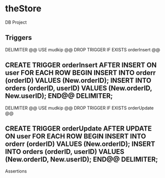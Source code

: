 # theStore
DB Project


Triggers
----------------------------------------------------------------------------------------
DELIMITER @@
USE mudkip @@
DROP TRIGGER IF EXISTS orderInsert @@

CREATE TRIGGER orderInsert 
AFTER INSERT ON user
FOR EACH ROW
BEGIN 
    INSERT INTO orderr (orderID) VALUES (New.orderID);
    INSERT INTO orders (orderID, userID) VALUES (New.orderID, New.userID);
END@@
DELIMITER;
----------------------------------------------------------------------------------------------------------------------------
DELIMITER @@
USE mudkip @@
DROP TRIGGER IF EXISTS orderUpdate @@

CREATE TRIGGER orderUpdate 
AFTER UPDATE ON user
FOR EACH ROW
BEGIN 
    INSERT INTO orderr (orderID) VALUES (New.orderID);
    INSERT INTO orders (orderID, userID) VALUES (New.orderID, New.userID);
END@@
DELIMITER;
--------------------------------------------------------------------------------------
Assertions
